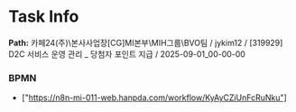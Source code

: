 # Task Info

**Path:** 카페24(주)\본사사업장\[CG]MI본부\MIH그룹\BVO팀 / jykim12 / [319929] D2C 서비스 운영 관리 _ 당첨자 포인트 지급 / 2025-09-01_00-00-00

### BPMN
- ["https://n8n-mi-011-web.hanpda.com/workflow/KyAyCZiUnFcRuNku"]

